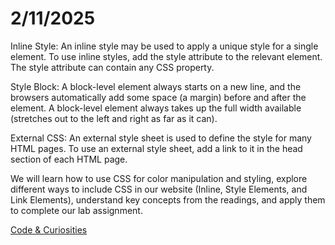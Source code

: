 # **2/11/2025**

Inline Style: An inline style may be used to apply a unique style for a single element. To use inline styles, add the style attribute to the relevant element. The style attribute can contain any CSS property.

Style Block: A block-level element always starts on a new line, and the browsers automatically add some space (a margin) before and after the element. A block-level element always takes up the full width available (stretches out to the left and right as far as it can).

External CSS: An external style sheet is used to define the style for many HTML pages. To use an external style sheet, add a link to it in the head section of each HTML page.

We will learn how to use CSS for color manipulation and styling, explore different ways to include CSS in our website (Inline, Style Elements, and Link Elements), understand key concepts from the readings, and apply them to complete our lab assignment.

[Code & Curiosities](https://sidequests.onrender.com/Blog/2025/Kadarius/)